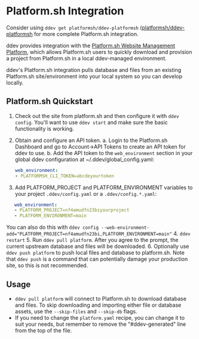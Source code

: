 # Platform.sh Integration

Consider using `ddev get platformsh/ddev-platformsh` ([platformsh/ddev-platformsh](https://github.com/platformsh/ddev-platformsh) for more complete Platform.sh integration.

ddev provides integration with the [Platform.sh Website Management Platform](https://platform.sh/), which allows Platform.sh users to quickly download and provision a project from Platform.sh in a local ddev-managed environment.

ddev's Platform.sh integration pulls database and files from an existing Platform.sh site/environment into your local system so you can develop locally.

## Platform.sh Quickstart

1. Check out the site from platform.sh and then configure it with `ddev config`. You'll want to use `ddev start` and make sure the basic functionality is working.
2. Obtain and configure an API token.
   a. Login to the Platform.sh Dashboard and go to Account->API Tokens to create an API token for ddev to use.
   b. Add the API token to the `web_environment` section in your global ddev configuration at ~/.ddev/global_config.yaml:

   ```yaml
   web_environment:
   - PLATFORMSH_CLI_TOKEN=abcdeyourtoken
   ```

3. Add PLATFORM_PROJECT and PLATFORM_ENVIRONMENT variables to your project `.ddev/config.yaml` or a `.ddev/config.*.yaml`:

```yaml
   web_environment:
   - PLATFORM_PROJECT=nf4amudfn23biyourproject
   - PLATFORM_ENVIRONMENT=main
 ```

You can also do this with `ddev config --web-environment-add="PLATFORM_PROJECT=nf4amudfn23bi,PLATFORM_ENVIRONMENT=main"`
4. `ddev restart`
5. Run `ddev pull platform`. After you agree to the prompt, the current upstream database and files will be downloaded.
6. Optionally use `ddev push platform` to push local files and database to platform.sh. Note that `ddev push` is a command that can potentially damage your production site, so this is not recommended.

## Usage

* `ddev pull platform` will connect to Platform.sh to download database and files. To skip downloading and importing either file or database assets, use the `--skip-files` and `--skip-db` flags.
* If you need to change the `platform.yaml` recipe, you can change it to suit your needs, but remember to remove the "#ddev-generated" line from the top of the file.
